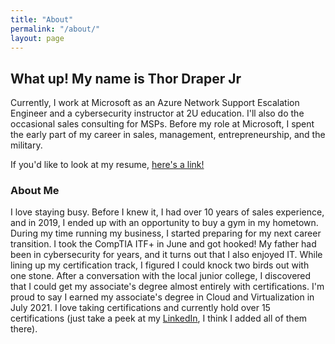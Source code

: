 ```yaml
---
title: "About"
permalink: "/about/"
layout: page
---
```

## What up! My name is Thor Draper Jr

Currently, I work at Microsoft as an Azure Network Support Escalation Engineer and a cybersecurity instructor at 2U education. I'll also do the occasional sales consulting for MSPs. Before my role at Microsoft, I spent the early part of my career in sales, management, entrepreneurship, and the military.

If you'd like to look at my resume, [here's a link!](https://docs.google.com/document/d/1fVRo5wngTWiR01oggedOsMEI-hbYYwAFX4POfL_GSTQ/edit?usp=sharing)

### About Me

I love staying busy. Before I knew it, I had over 10 years of sales experience, and in 2019, I ended up with an opportunity to buy a gym in my hometown. During my time running my business, I started preparing for my next career transition. I took the CompTIA ITF+ in June and got hooked! My father had been in cybersecurity for years, and it turns out that I also enjoyed IT. While lining up my certification track, I figured I could knock two birds out with one stone. After a conversation with the local junior college, I discovered that I could get my associate's degree almost entirely with certifications. I'm proud to say I earned my associate's degree in Cloud and Virtualization in July 2021. I love taking certifications and currently hold over 15 certifications (just take a peek at my [LinkedIn](https://www.linkedin.com/in/thor-draperjr/), I think I added all of them there).
